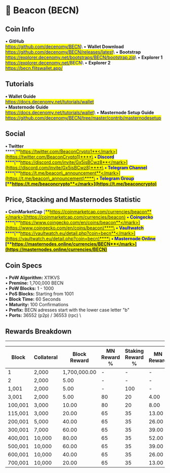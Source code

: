 # 🔸 Beacon (BECN)

## Coin Info

• **GitHub**\
[<mark style="color:blue;">https://github.com/decenomy/BECN</mark>](https://github.com/decenomy/BECN)<mark style="color:blue;"></mark>\ <mark style="color:blue;"></mark>• **Wallet Download**\
[<mark style="color:blue;">https://github.com/decenomy/BECN/releases/latest</mark>](https://github.com/decenomy/BECN/releases/latest)<mark style="color:blue;"></mark>\ <mark style="color:blue;"></mark>• **Bootstrap**\
[<mark style="color:blue;">https://explorer.decenomy.net/bootstraps/BECN/bootstrap.zip</mark>](https://explorer.decenomy.net/bootstraps/BECN/bootstrap.zip)<mark style="color:blue;"></mark>\ <mark style="color:blue;"></mark>• **Explorer 1** \
[<mark style="color:blue;">https://explorer.decenomy.net/</mark>](https://explorer.decenomy.net/BECN)<mark style="color:blue;">BECN</mark>\ <mark style="color:blue;"></mark>• **Explorer 2**\
[<mark style="color:blue;">https://becn.flitswallet.app/</mark>](https://becn.flitswallet.app/)

## Tutorials

**• Wallet Guide**\
[<mark style="color:blue;">https://docs.decenomy.net/tutorials/wallet</mark>](../tutorials/wallet/)\
**• Masternode Guide**\
[<mark style="color:blue;">https://docs.decenomy.net/tutorials/wallet</mark>](../tutorials/wallet/)<mark style="color:blue;"></mark>\ <mark style="color:blue;"></mark>• **Masternode Setup Guide**\
[<mark style="color:blue;">https://github.com/decenomy/BECN/tree/master/contrib/masternodesetup</mark>](https://github.com/decenomy/BECN/tree/master/contrib/masternodesetup)<mark style="color:blue;"></mark>

## Social

**• Twitter**\
****[<mark style="color:blue;">**https://twitter.com/BeaconCrypto1**</mark>](https://twitter.com/BeaconCrypto1)****\
**• Discord**\
****[<mark style="color:blue;">**https://discord.com/invite/Gx5jsBCwz8**</mark>](https://discord.com/invite/Gx5jsBCwz8)****\
**• Telegram Channel**\
****[<mark style="color:blue;">**https://t.me/beacon\_announcement**</mark>](https://t.me/beacon\_announcement)****\
**• Telegram Group**\
****[<mark style="color:blue;">**https://t.me/beaconcrypto**</mark>](https://t.me/beaconcrypto)<mark style="color:blue;">****</mark>

## Price, Stacking and Masternodes Statistic

**• CoinMarketCap**                                                                                                                     [<mark style="color:blue;">**https://coinmarketcap.com/currencies/beacon**</mark>](https://coinmarketcap.com/currencies/beacon)                                                                                                      **• Coingecko**\
****[<mark style="color:blue;">**https://www.coingecko.com/en/coins/beacon**</mark>](https://www.coingecko.com/en/coins/beacon)****\
**• Vaultwatch**\
****[<mark style="color:blue;">**https://vaultwatch.eu/detail.php?coin=becn**</mark>](https://vaultwatch.eu/detail.php?coin=becn)****\
**• Masternode Online**\
****[<mark style="color:blue;">**https://masternodes.online/currencies/BECN**</mark>](https://masternodes.online/currencies/BECN)<mark style="color:blue;">****</mark>

## Coin Specs

• **PoW Algorithm:** X11KVS\
• **Premine:** 1,700,000 BECN \
• **PoW Blocks:** 1 - 1000\
• **PoS Blocks:** Starting from 1001\
• **Block Time:** 60 Seconds\
• **Maturity:** 100 Confirmations\
• **Prefix:** BECN adresses start with the lower case letter "b"\
• **Ports:** 36552 (p2p) / 36553 (rpc) \


## Rewards Breakdown

***

| Block   | Collateral | Block Reward | MN Reward % | Staking Reward % | MN Reward | Staker Reward |
| ------- | ---------- | ------------ | ----------- | ---------------- | --------- | ------------- |
| 1       | 2,000      | 1,700,000.00 | -           | -                | -         | -             |
| 2       | 2,000      | 5.00         | -           | -                | -         | -             |
| 1,001   | 2,000      | 5.00         | -           | 100              | -         | 5.00          |
| 3,001   | 2,000      | 5.00         | 80          | 20               | 4.00      | 1.00          |
| 100,001 | 3,000      | 10.00        | 80          | 20               | 8.00      | 2.00          |
| 115,001 | 3,000      | 20.00        | 65          | 35               | 13.00     | 7.00          |
| 200,001 | 5,000      | 40.00        | 65          | 35               | 26.00     | 14.00         |
| 300,001 | 7,000      | 60.00        | 65          | 35               | 39.00     | 21.00         |
| 400,001 | 10,000     | 80.00        | 65          | 35               | 52.00     | 28.00         |
| 500,001 | 10,000     | 60.00        | 65          | 35               | 39.00     | 21.00         |
| 600,001 | 10,000     | 40.00        | 65          | 35               | 26.00     | 14.00         |
| 700,001 | 10,000     | 20.00        | 65          | 35               | 13.00     | 7.00          |
